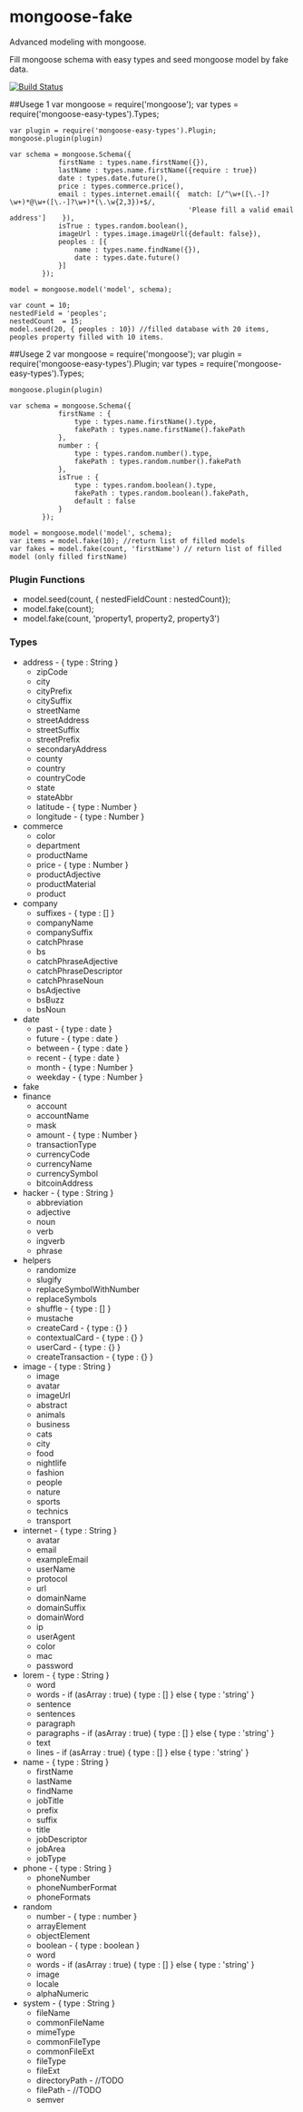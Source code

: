 # mongoose-fake
Advanced modeling with mongoose.

Fill mongoose schema with easy types and seed mongoose model by fake data.

[![Build Status](https://travis-ci.org/Chkhikvadze/mongoose-fake.svg?branch=master)](https://github.com/Chkhikvadze/mongoose-fake)



##Usege 1
	var mongoose = require('mongoose');
    var types = require('mongoose-easy-types').Types;

    var plugin = require('mongoose-easy-types').Plugin;
    mongoose.plugin(plugin)

    var schema = mongoose.Schema({
    			firstName : types.name.firstName({}),
    			lastName : types.name.firstName({require : true})
    			date : types.date.future(),
    			price : types.commerce.price(),
    			email : types.internet.email({  match: [/^\w+([\.-]?\w+)*@\w+([\.-]?\w+)*(\.\w{2,3})+$/,
                                                'Please fill a valid email address']    }),
    			isTrue : types.random.boolean(),
    			imageUrl : types.image.imageUrl({default: false}),
    			peoples : [{
	                name : types.name.findName({}),
	                date : types.date.future()
    			}]
    		});

	model = mongoose.model('model', schema);

	var count = 10;
	nestedField = 'peoples';
	nestedCount  = 15;
	model.seed(20, { peoples : 10}) //filled database with 20 items, peoples property filled with 10 items.

##Usege 2
	var mongoose = require('mongoose');
    var plugin = require('mongoose-easy-types').Plugin;
    var types = require('mongoose-easy-types').Types;

    mongoose.plugin(plugin)

    var schema = mongoose.Schema({
    			firstName : {
    				type : types.name.firstName().type,
    				fakePath : types.name.firstName().fakePath
    			},
    			number : {
    				type : types.random.number().type,
    				fakePath : types.random.number().fakePath
    			},
    			isTrue : {
    				type : types.random.boolean().type,
    				fakePath : types.random.boolean().fakePath,
                    default : false
    			}
    		});

	model = mongoose.model('model', schema);
	var items = model.fake(10); //return list of filled models
	var fakes = model.fake(count, 'firstName') // return list of filled model (only filled firstName)



### Plugin Functions
* model.seed(count, { nestedFieldCount : nestedCount});
* model.fake(count);
* model.fake(count, 'property1, property2, property3')


### Types

* address - { type : String }
  * zipCode
  * city
  * cityPrefix
  * citySuffix
  * streetName
  * streetAddress
  * streetSuffix
  * streetPrefix
  * secondaryAddress
  * county
  * country
  * countryCode
  * state
  * stateAbbr
  * latitude - { type : Number }
  * longitude - { type : Number }
* commerce
  * color
  * department
  * productName
  * price - { type : Number }
  * productAdjective
  * productMaterial
  * product
* company
  * suffixes - { type : [] }
  * companyName
  * companySuffix
  * catchPhrase
  * bs
  * catchPhraseAdjective
  * catchPhraseDescriptor
  * catchPhraseNoun
  * bsAdjective
  * bsBuzz
  * bsNoun
* date
  * past - { type : date }
  * future - { type : date }
  * between - { type : date }
  * recent - { type : date }
  * month - { type : Number }
  * weekday - { type : Number }
* fake
* finance
  * account
  * accountName
  * mask
  * amount - { type : Number }
  * transactionType
  * currencyCode
  * currencyName
  * currencySymbol
  * bitcoinAddress
* hacker - { type : String }
  * abbreviation
  * adjective
  * noun
  * verb
  * ingverb
  * phrase
* helpers
  * randomize
  * slugify
  * replaceSymbolWithNumber
  * replaceSymbols
  * shuffle - { type : [] }
  * mustache
  * createCard - { type : {} }
  * contextualCard - { type : {} }
  * userCard - { type : {} }
  * createTransaction - { type : {} }
* image - { type : String }
  * image
  * avatar
  * imageUrl
  * abstract
  * animals
  * business
  * cats
  * city
  * food
  * nightlife
  * fashion
  * people
  * nature
  * sports
  * technics
  * transport
* internet - { type : String }
  * avatar
  * email
  * exampleEmail
  * userName
  * protocol
  * url
  * domainName
  * domainSuffix
  * domainWord
  * ip
  * userAgent
  * color
  * mac
  * password
* lorem - { type : String }
  * word
  * words - if (asArray : true) { type : [] } else  { type : 'string' }
  * sentence
  * sentences
  * paragraph
  * paragraphs - if (asArray : true) { type : [] } else  { type : 'string' }
  * text
  * lines - if (asArray : true) { type : [] } else  { type : 'string' }
* name - { type : String }
  * firstName
  * lastName
  * findName
  * jobTitle
  * prefix
  * suffix
  * title
  * jobDescriptor
  * jobArea
  * jobType
* phone - { type : String }
  * phoneNumber
  * phoneNumberFormat
  * phoneFormats
* random
  * number - { type : number }
  * arrayElement
  * objectElement
  * boolean - { type : boolean }
  * word
  * words - if (asArray : true) { type : [] } else  { type : 'string' }
  * image
  * locale
  * alphaNumeric
* system - { type : String }
  * fileName
  * commonFileName
  * mimeType
  * commonFileType
  * commonFileExt
  * fileType
  * fileExt
  * directoryPath - //TODO
  * filePath - //TODO
  * semver
